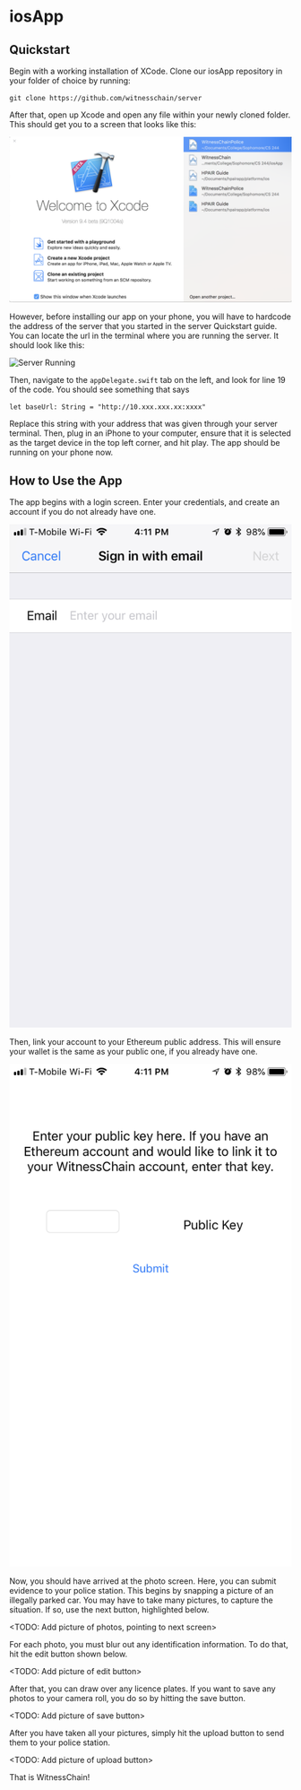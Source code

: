# iosApp

## Quickstart

Begin with a working installation of XCode. Clone our iosApp repository in your folder of choice by running:

```
git clone https://github.com/witnesschain/server
```
After that, open up Xcode and open any file within your newly cloned folder. This should get you to a screen that looks like this:

![XCode Start Screen](images/xcode.png)

However, before installing our app on your phone, you will have to hardcode the address of the server that you started in the server Quickstart guide. You can locate the url in the terminal where you are running the server. It should look like this:

![Server Running](images/terminal.png)

Then, navigate to the ```appDelegate.swift``` tab on the left, and look for line 19 of the code. You should see something that says

```
let baseUrl: String = "http://10.xxx.xxx.xx:xxxx"
```

Replace this string with your address that was given through your server terminal. Then, plug in an iPhone to your computer, ensure that it is selected as the target device in the top left corner, and hit play. The app should be running on your phone now.


## How to Use the App

The app begins with a login screen. Enter your credentials, and create an account if you do not already have one.

![Server Running](images/signin.png)

Then, link your account to your Ethereum public address. This will ensure your wallet is the same as your public one, if you already have one.

![Public Key Screen](images/publickey.png)

Now, you should have arrived at the photo screen. Here, you can submit evidence to your police station. This begins by snapping a picture of an illegally parked car. You may have to take many pictures, to capture the situation. If so, use the next button, highlighted below.

<TODO: Add picture of photos, pointing to next screen>

For each photo, you must blur out any identification information. To do that, hit the edit button shown below.

<TODO: Add picture of edit button>

After that, you can draw over any licence plates. If you want to save any photos to your camera roll, you do so by hitting the save button.

<TODO: Add picture of save button>

After you have taken all your pictures, simply hit the upload button to send them to your police station.

<TODO: Add picture of upload button>

That is WitnessChain!

